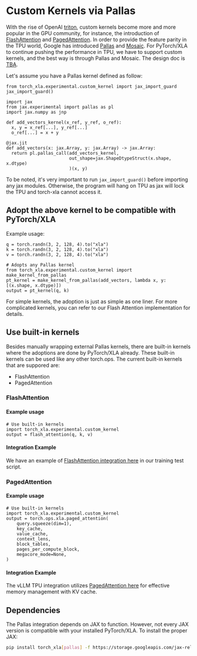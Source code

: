 # Custom Kernels via Pallas

With the rise of OpenAI [triton](https://openai.com/research/triton), custom kernels become more and more popular in the GPU community, for instance, the introduction of [FlashAttention](https://github.com/Dao-AILab/flash-attention) and [PagedAttention](https://blog.vllm.ai/2023/06/20/vllm.html). In order to provide the feature parity in the TPU world, Google has introduced [Pallas](http://go/jax-pallas) and [Mosaic](http://go/mosaic-tpu). For PyTorch/XLA to continue pushing the performance in TPU, we have to support custom kernels, and the best way is through Pallas and Mosaic. The design doc is [TBA]().

Let's assume you have a Pallas kernel defined as follow:
```python3
from torch_xla.experimental.custom_kernel import jax_import_guard
jax_import_guard()

import jax
from jax.experimental import pallas as pl
import jax.numpy as jnp

def add_vectors_kernel(x_ref, y_ref, o_ref):
  x, y = x_ref[...], y_ref[...]
  o_ref[...] = x + y

@jax.jit
def add_vectors(x: jax.Array, y: jax.Array) -> jax.Array:
  return pl.pallas_call(add_vectors_kernel,
                        out_shape=jax.ShapeDtypeStruct(x.shape, x.dtype)
                        )(x, y)
```

To be noted, it's very important to run `jax_import_guard()` before importing any jax modules. Otherwise, the program will hang on TPU as jax will lock the TPU and torch-xla cannot access it.

## Adopt the above kernel to be compatible with PyTorch/XLA

Example usage:
```python3
q = torch.randn(3, 2, 128, 4).to("xla")
k = torch.randn(3, 2, 128, 4).to("xla")
v = torch.randn(3, 2, 128, 4).to("xla")

# Adopts any Pallas kernel
from torch_xla.experimental.custom_kernel import make_kernel_from_pallas
pt_kernel = make_kernel_from_pallas(add_vectors, lambda x, y: [(x.shape, x.dtype)])
output = pt_kernel(q, k)
```
For simple kernels, the adoption is just as simple as one liner. For more complicated kernels, you can refer to our Flash Attention implementation for details.

## Use built-in kernels

Besides manually wrapping external Pallas kernels, there are built-in kernels where the adoptions are done by PyTorch/XLA already. These built-in kernels can be used like any other torch.ops. The current built-in kernels that are suppored are:
- FlashAttention
- PagedAttention

### FlashAttention

#### Example usage
```python3
# Use built-in kernels
import torch_xla.experimental.custom_kernel
output = flash_attention(q, k, v)
```

#### Integration Example
We have an example of [FlashAttention integration here](https://github.com/pytorch/xla/blob/master/examples/flash_attention/train_decoder_only_flash_attention.py) in our training test script.

### PagedAttention

#### Example usage
```python3
# Use built-in kernels
import torch_xla.experimental.custom_kernel
output = torch.ops.xla.paged_attention(
    query.squeeze(dim=1),
    key_cache,
    value_cache,
    context_lens,
    block_tables,
    pages_per_compute_block,
    megacore_mode=None,
)
```

#### Integration Example
The vLLM TPU integration utilizes [PagedAttention here](https://github.com/vllm-project/vllm/blob/f5e1bf5d44877149eaabf9c04379a4e14a023145/vllm/attention/backends/pallas.py#L194) for effective memory management with KV cache.


## Dependencies
The Pallas integration depends on JAX to function. However, not every JAX version is compatible with your installed PyTorch/XLA. To install the proper JAX:
```bash
pip install torch_xla[pallas] -f https://storage.googleapis.com/jax-releases/jax_nightly_releases.html -f https://storage.googleapis.com/jax-releases/jaxlib_nightly_releases.html
```
